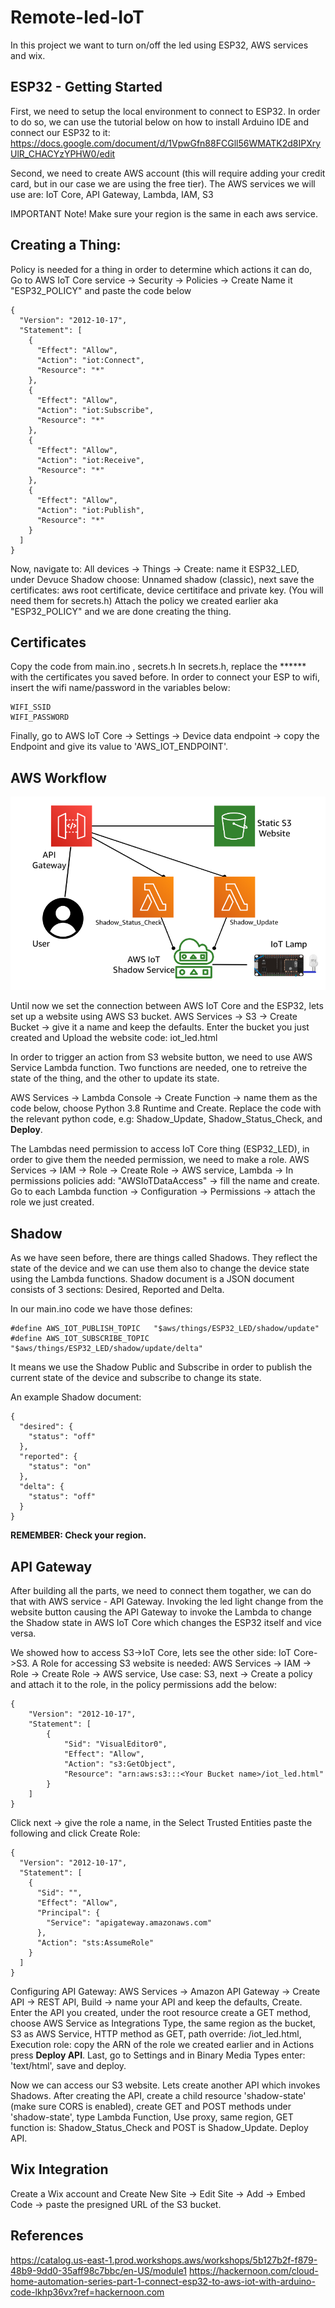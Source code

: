 # Remote-led-IoT

In this project we want to turn on/off the led using ESP32, AWS services and wix.

## ESP32 - Getting Started
First, we need to setup the local environment to connect to ESP32. 
In order to do so, we can use the tutorial below on how to install Arduino IDE and connect our ESP32 to it:
https://docs.google.com/document/d/1VpwGfn88FCGll56WMATK2d8IPXryUlR_CHACYzYPHW0/edit

Second, we need to create AWS account (this will require adding your credit card, but in our case we are using the free tier).
The AWS services we will use are: IoT Core, API Gateway, Lambda, IAM, S3

IMPORTANT Note!
Make sure your region is the same in each aws service.


## Creating a Thing:
Policy is needed for a thing in order to determine which actions it can do,
Go to AWS IoT Core service -> Security -> Policies -> Create
Name it "ESP32_POLICY" and paste the code below
```
{
  "Version": "2012-10-17",
  "Statement": [
    {
      "Effect": "Allow",
      "Action": "iot:Connect",
      "Resource": "*"
    },
    {
      "Effect": "Allow",
      "Action": "iot:Subscribe",
      "Resource": "*"
    },
    {
      "Effect": "Allow",
      "Action": "iot:Receive",
      "Resource": "*"
    },
    {
      "Effect": "Allow",
      "Action": "iot:Publish",
      "Resource": "*"
    }
  ]
}
```

Now, navigate to: All devices -> Things -> Create: name it ESP32_LED, under Devuce Shadow choose: Unnamed shadow (classic), next save the certificates: aws root certificate, device certitiface and private key. (You will need them for secrets.h)
Attach the policy we created earlier aka "ESP32_POLICY" and we are done creating the thing.


## Certificates
Copy the code from main.ino , secrets.h
In secrets.h, replace the ****** with the certificates you saved before.
In order to connect your ESP to wifi, insert the wifi name/password in the variables below:
```
WIFI_SSID
WIFI_PASSWORD
```
Finally, go to AWS IoT Core -> Settings -> Device data endpoint -> copy the Endpoint and give its value to 'AWS_IOT_ENDPOINT'.


## AWS Workflow
![alt text](https://github.com/Gil16/Remote-led-IoT/blob/main/workflow.png?raw=true)
 
Until now we set the connection between AWS IoT Core and the ESP32, lets set up a website using AWS S3 bucket.
AWS Services -> S3 -> Create Bucket -> give it a name and keep the defaults.
Enter the bucket you just created and Upload the website code: iot_led.html

In order to trigger an action from S3 website button, we need to use AWS Service Lambda function.
Two functions are needed, one to retreive the state of the thing, and the other to update its state.

AWS Services -> Lambda Console -> Create Function -> name them as the code below, choose Python 3.8 Runtime and Create.
Replace the code with the relevant python code, e.g: Shadow_Update, Shadow_Status_Check, and **Deploy**.

The Lambdas need permission to access IoT Core thing (ESP32_LED), in order to give them the needed permission, we need to make a role.
AWS Services -> IAM -> Role -> Create Role -> AWS service, Lambda -> In permissions policies add: "AWSIoTDataAccess" -> fill the name and create.
Go to each Lambda function -> Configuration -> Permissions -> attach the role we just created.


## Shadow
As we have seen before, there are things called Shadows. They reflect the state of the device and we can use them also to change the device state using the Lambda functions.
Shadow document is a JSON document consists of 3 sections: Desired, Reported and Delta.

In our main.ino code we have those defines:
```
#define AWS_IOT_PUBLISH_TOPIC   "$aws/things/ESP32_LED/shadow/update"
#define AWS_IOT_SUBSCRIBE_TOPIC "$aws/things/ESP32_LED/shadow/update/delta"
```
It means we use the Shadow Public and Subscribe in order to publish the current state of the device and subscribe to change its state.

An example Shadow document:
```
{
  "desired": {
    "status": "off"
  },
  "reported": {
    "status": "on"
  },
  "delta": {
    "status": "off"
  }
}
```

**REMEMBER: Check your region.**


## API Gateway
After building all the parts, we need to connect them togather, we can do that with AWS service - API Gateway.
Invoking the led light change from the website button causing the API Gateway to invoke the Lambda to change the Shadow state in AWS IoT Core which changes the ESP32 itself and vice versa.

We showed how to access S3->IoT Core, lets see the other side: IoT Core->S3.
A Role for accessing S3 website is needed:
AWS Services -> IAM -> Role -> Create Role -> AWS service, Use case: S3, next -> Create a policy and attach it to the role, in the policy permissions add the below:
```
{
    "Version": "2012-10-17",
    "Statement": [
        {
            "Sid": "VisualEditor0",
            "Effect": "Allow",
            "Action": "s3:GetObject",
            "Resource": "arn:aws:s3:::<Your Bucket name>/iot_led.html"
        }
    ]
}
```
Click next -> give the role a name, in the Select Trusted Entities paste the following and click Create Role:
```
{
  "Version": "2012-10-17",
  "Statement": [
    {
      "Sid": "",
      "Effect": "Allow",
      "Principal": {
        "Service": "apigateway.amazonaws.com"
      },
      "Action": "sts:AssumeRole"
    }
  ]
}
```

Configuring API Gateway:
AWS Services -> Amazon API Gateway -> Create API -> REST API, Build -> name your API and keep the defaults, Create.
Enter the API you created, under the root resource create a GET method, choose AWS Service as Integrations Type, the same region as the bucket, 
S3 as AWS Service, HTTP method as GET, path override: <Your Bucket name>/iot_led.html, Execution role: copy the ARN of the role we created earlier and in Actions press **Deploy API**.
Last, go to Settings and in Binary Media Types enter: 'text/html', save and deploy.

Now we can access our S3 website.
Lets create another API which invokes Shadows.
After creating the API, create a child resource 'shadow-state' (make sure CORS is enabled), create GET and POST methods under 'shadow-state', 
type Lambda Function, Use proxy, same region, GET function is: Shadow_Status_Check and POST is Shadow_Update.
Deploy API.


## Wix Integration
Create a Wix account and Create New Site -> Edit Site -> Add -> Embed Code -> paste the presigned URL of the S3 bucket.

## References
https://catalog.us-east-1.prod.workshops.aws/workshops/5b127b2f-f879-48b9-9dd0-35aff98c7bbc/en-US/module1
https://hackernoon.com/cloud-home-automation-series-part-1-connect-esp32-to-aws-iot-with-arduino-code-lkhp36vx?ref=hackernoon.com

